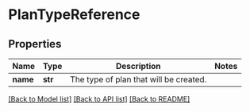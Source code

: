 # PlanTypeReference

## Properties
Name | Type | Description | Notes
------------ | ------------- | ------------- | -------------
**name** | **str** | The type of plan that will be created. | 

[[Back to Model list]](../README.md#documentation-for-models) [[Back to API list]](../README.md#documentation-for-api-endpoints) [[Back to README]](../README.md)

